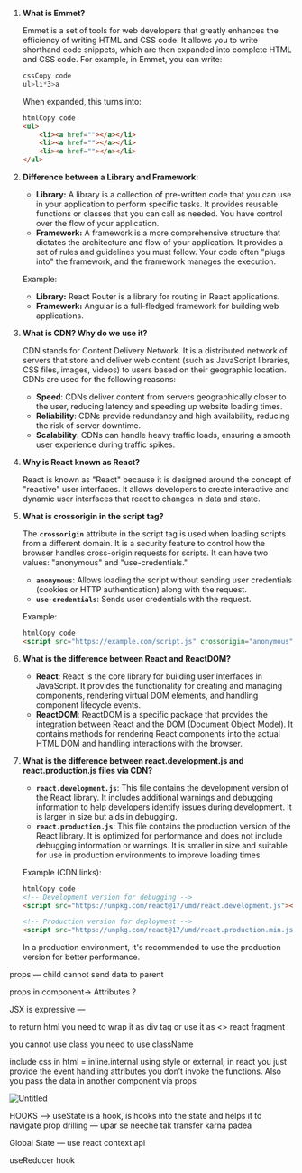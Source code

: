 1. **What is Emmet?**
    
    Emmet is a set of tools for web developers that greatly enhances the efficiency of writing HTML and CSS code. It allows you to write shorthand code snippets, which are then expanded into complete HTML and CSS code. For example, in Emmet, you can write:
    
    ```css
    cssCopy code
    ul>li*3>a
    
    ```
    
    When expanded, this turns into:
    
    ```html
    htmlCopy code
    <ul>
        <li><a href=""></a></li>
        <li><a href=""></a></li>
        <li><a href=""></a></li>
    </ul>
    
    ```
    
2. **Difference between a Library and Framework:**
    - **Library:** A library is a collection of pre-written code that you can use in your application to perform specific tasks. It provides reusable functions or classes that you can call as needed. You have control over the flow of your application.
    - **Framework:** A framework is a more comprehensive structure that dictates the architecture and flow of your application. It provides a set of rules and guidelines you must follow. Your code often "plugs into" the framework, and the framework manages the execution.
    
    Example:
    
    - **Library:** React Router is a library for routing in React applications.
    - **Framework:** Angular is a full-fledged framework for building web applications.
3. **What is CDN? Why do we use it?**
    
    CDN stands for Content Delivery Network. It is a distributed network of servers that store and deliver web content (such as JavaScript libraries, CSS files, images, videos) to users based on their geographic location. CDNs are used for the following reasons:
    
    - **Speed**: CDNs deliver content from servers geographically closer to the user, reducing latency and speeding up website loading times.
    - **Reliability**: CDNs provide redundancy and high availability, reducing the risk of server downtime.
    - **Scalability**: CDNs can handle heavy traffic loads, ensuring a smooth user experience during traffic spikes.
4. **Why is React known as React?**
    
    React is known as "React" because it is designed around the concept of "reactive" user interfaces. It allows developers to create interactive and dynamic user interfaces that react to changes in data and state.
    
5. **What is crossorigin in the script tag?**
    
    The **`crossorigin`** attribute in the script tag is used when loading scripts from a different domain. It is a security feature to control how the browser handles cross-origin requests for scripts. It can have two values: "anonymous" and "use-credentials."
    
    - **`anonymous`**: Allows loading the script without sending user credentials (cookies or HTTP authentication) along with the request.
    - **`use-credentials`**: Sends user credentials with the request.
    
    Example:
    
    ```html
    htmlCopy code
    <script src="https://example.com/script.js" crossorigin="anonymous"></script>
    
    ```
    
6. **What is the difference between React and ReactDOM?**
    - **React**: React is the core library for building user interfaces in JavaScript. It provides the functionality for creating and managing components, rendering virtual DOM elements, and handling component lifecycle events.
    - **ReactDOM**: ReactDOM is a specific package that provides the integration between React and the DOM (Document Object Model). It contains methods for rendering React components into the actual HTML DOM and handling interactions with the browser.
7. **What is the difference between react.development.js and react.production.js files via CDN?**
    - **`react.development.js`**: This file contains the development version of the React library. It includes additional warnings and debugging information to help developers identify issues during development. It is larger in size but aids in debugging.
    - **`react.production.js`**: This file contains the production version of the React library. It is optimized for performance and does not include debugging information or warnings. It is smaller in size and suitable for use in production environments to improve loading times.
    
    Example (CDN links):
    
    ```html
    htmlCopy code
    <!-- Development version for debugging -->
    <script src="https://unpkg.com/react@17/umd/react.development.js"></script>
    
    <!-- Production version for deployment -->
    <script src="https://unpkg.com/react@17/umd/react.production.min.js"></script>
    
    ```
    
    In a production environment, it's recommended to use the production version for better performance.
    

props — child cannot send data to parent

props in component→ 
Attributes ?

JSX is expressive — 

to return html you need to wrap it as div tag or use it as <> react fragment

you cannot use class you need to use className

include css in html = inline.internal using style or external;
in react you just provide the event handling attributes you don’t invoke the functions. Also you pass the data in another component via props

![Untitled](https://s3-us-west-2.amazonaws.com/secure.notion-static.com/56e06c1f-3d14-42dd-8261-01a31e4e4278/Untitled.png)

HOOKS —>
useState is a hook, is hooks into the state and helps it to navigate 
prop drilling — upar se neeche tak transfer karna padea

Global State — use react context api

useReducer hook